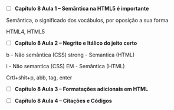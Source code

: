 - [ ] **Capítulo 8 Aula 1 – Semântica na HTML5 é importante**

Semântica, o significado dos vocábulos, por oposição a sua forma

HTML4, HTML5

- [ ] **Capítulo 8 Aula 2 – Negrito e Itálico do jeito certo**

b - Não semântica (CSS)
strong - Semantica (HTML)

i - Não semantica (CSS)
EM - Semântica (HTML)

Crtl+shit+p, abb, tag, enter

- [ ] **Capítulo 8 Aula 3 – Formatações adicionais em HTML**



- [ ] **Capítulo 8 Aula 4 – Citações e Códigos**